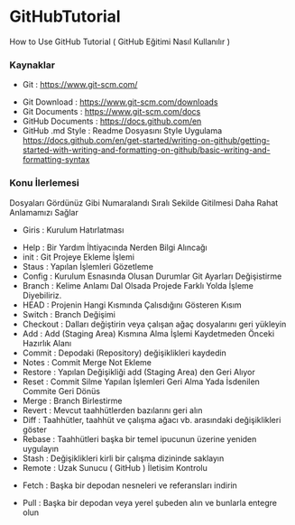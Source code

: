 # GitHubTutorial
How to Use GitHub Tutorial ( GitHub Eğitimi Nasıl Kullanılır )

### Kaynaklar 
- Git : https://www.git-scm.com/
* Git Download : https://www.git-scm.com/downloads 
* Git Documents : https://www.git-scm.com/docs 
* GitHub Documents : https://docs.github.com/en 
* GitHub .md Style : Readme Dosyasını Style Uygulama
 https://docs.github.com/en/get-started/writing-on-github/getting-started-with-writing-and-formatting-on-github/basic-writing-and-formatting-syntax

### Konu İlerlemesi
Dosyaları Gördünüz Gibi Numaralandı Sıralı Sekilde Gitilmesi Daha Rahat Anlamamızı Sağlar

- Giris : Kurulum Hatırlatması
* Help : Bir Yardım İhtiyacında Nerden Bilgi Alıncağı
* init : Git Projeye Ekleme İşlemi
* Staus : Yapılan İşlemleri Gözetleme
* Config : Kurulum Esnasında Olusan Durumlar Git Ayarları Değişistirme
* Branch : Kelime Anlamı Dal Olsada Projede Farklı Yolda İşleme Diyebiliriz.
* HEAD : Projenin Hangi Kısmında Çalısdığını Gösteren Kısım
* Switch : Branch Değişimi
* Checkout : Dalları değiştirin veya çalışan ağaç dosyalarını geri yükleyin
* Add : Add (Staging Area) Kısmına Alma İşlemi Kaydetmeden Önceki Hazırlık Alanı
* Commit : Depodaki (Repository) değişiklikleri kaydedin 
* Notes : Commit Merge Not Ekleme
* Restore : Yapılan Değişikliği add (Staging Area) den Geri Alıyor
* Reset : Commit Silme Yapılan İşlemleri Geri Alma Yada İsdenilen Commite Geri Dönüs
* Merge : Branch Birlestirme
* Revert : Mevcut taahhütlerden bazılarını geri alın
* Diff : Taahhütler, taahhüt ve çalışma ağacı vb. arasındaki değişiklikleri göster
* Rebase : Taahhütleri başka bir temel ipucunun üzerine yeniden uygulayın
* Stash : Değişiklikleri kirli bir çalışma dizininde saklayın
* Remote : Uzak Sunucu ( GitHub ) İletisim Kontrolu
- Fetch : Başka bir depodan nesneleri ve referansları indirin
+ Pull : Başka bir depodan veya yerel şubeden alın ve bunlarla entegre olun